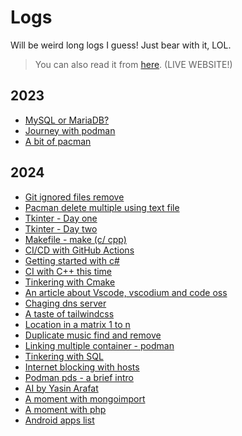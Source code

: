 # Logs

Will be weird long logs I guess!
Just bear with it, LOL.

 > You can also read it from [here](http://sharafat.is-a.dev/logs/). (LIVE WEBSITE!)

## 2023

- [MySQL or MariaDB?](./2023/MySQL-or-MariaDB.md)
- [Journey with podman](./2023/Journey-with-podman.md)
- [A bit of pacman](./2023/A-bit-of-pacman.md)

## 2024

- [Git ignored files remove](./2024/Git-ignored-files-remove.md)
- [Pacman delete multiple using text file](./2024/Pacman-delete-multiple-using-text-file.md)
- [Tkinter - Day one](./2024/Tkinter.md)
- [Tkinter - Day two](./2024/Tkinter2.md)
- [Makefile - make (c/ cpp)](./2024/Makefile-1.md)
- [CI/CD with GitHub Actions](./2024/CI-CD-with-GitHub-Actions.md)
- [Getting started with c#](./2024/Getting-started-with-csharp.md)
- [CI with C++ this time](./2024/CI-with-CPP.md)
- [Tinkering with Cmake](./2024/Tinkering-with-Cmake.md)
- [An article about Vscode, vscodium and code oss](./2024/An-article-about-Vscode-vscodium-and-code-oss.md)
- [Chaging dns server](./2024/Chaging-dns-server.md)
- [A taste of tailwindcss](./2024/A-taste-of-tailwindcss.md)
- [Location in a matrix 1 to n](./2024/Location-in-a-matrix-1-to-n.md) 
- [Duplicate music find and remove](./2024/Duplicate-music-find-and-remove.md) 
- [Linking multiple container - podman](./2024/Linking-multiple-container-podman.md)
- [Tinkering with SQL](./2024/Tinkering-with-SQL.md)
- [Internet blocking with hosts](./2024/Internet-blocking-with-hosts.md)
- [Podman pds - a brief intro](./2024/Podman-pds-a-brief-intro.md)
- [AI by Yasin Arafat](./2024/AI-by-Yasin-Arafat.md)
- [A moment with mongoimport](./2024/A-moment-with-mongoimport.md)
- [A moment with php](./2024/A-moment-with-php.md)
- [Android apps list](./2025/Android-apps-list.md)